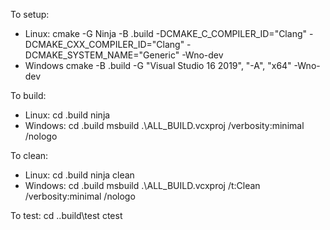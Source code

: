 To setup:
* Linux:
    cmake -G Ninja -B .build  -DCMAKE_C_COMPILER_ID="Clang"  -DCMAKE_CXX_COMPILER_ID="Clang"  -DCMAKE_SYSTEM_NAME="Generic" -Wno-dev
* Windows
    cmake -B .build -G "Visual Studio 16 2019", "-A", "x64" -Wno-dev


To build:
* Linux:
    cd .build
    ninja
* Windows:
    cd .build
    msbuild .\ALL_BUILD.vcxproj /verbosity:minimal /nologo

To clean:
* Linux:
    cd .build
    ninja clean
* Windows:
    cd .build
    msbuild .\ALL_BUILD.vcxproj /t:Clean /verbosity:minimal /nologo

To test:
cd .\.build\test
ctest
